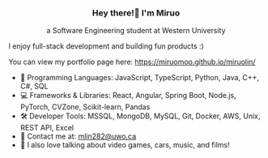 <h3 align="center">Hey there!👋 I'm Miruo</h3>
<p align="center">a Software Engineering student at Western University</p>

I enjoy full-stack development and building fun products :)

You can view my portfolio page here: https://miruomoo.github.io/miruolin/


- 💬 Programming Languages: JavaScript, TypeScript, Python, Java, C++, C#, SQL
- 💻 Frameworks & Libraries: React, Angular, Spring Boot, Node.js, PyTorch, CVZone, Scikit-learn, Pandas
- 🛠️ Developer Tools: MSSQL, MongoDB, MySQL, Git, Docker, AWS, Unix, REST API, Excel
- 📧 Contact me at: mlin282@uwo.ca
- 👾 I also love talking about video games, cars, music, and films!


